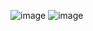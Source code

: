 ![image](https://github.com/AddienZakia/KPP-Robotik/assets/91828556/6d0abbb3-d736-4f50-9ec4-7f8d0fe6a855)
![image](https://github.com/AddienZakia/KPP-Robotik/assets/91828556/76783634-b4d0-470d-b61f-0e9f3cd1e75a)
